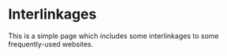 # Interlinkages
This is a simple page which includes some interlinkages to some frequently-used websites.
